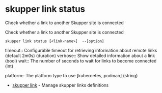 # skupper link status

Check whether a link to another Skupper site is connected

Check whether a link to another Skupper site is connected

    skupper link status [<link-name>]  --[option]

timeout:: 
Configurable timeout for retrieving information about remote links (default 2m0s)
 (duration)
verbose:: 
Show detailed information about a link
 (bool)
wait:: 
The number of seconds to wait for links to become connected
 (int)

platform:: 
The platform type to use [kubernetes, podman]
 (string)

* [skupper link](skupper_link.adoc)	 - Manage skupper links definitions
